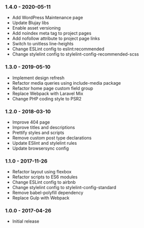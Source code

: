### 1.4.0 - 2020-05-11

- Add WordPress Maintenance page
- Update Blujay libs
- Enable asset versioning
- Add noindex meta tag to project pages
- Add nofollow attribute to project page links
- Switch to unitless line-heights
- Change ESLint config to eslint:recommended
- Change stylelint config to stylelint-config-recommended-scss

### 1.3.0 - 2019-05-10

- Implement design refresh
- Refactor media queries using include-media package
- Refactor home page custom field group
- Replace Webpack with Laravel Mix
- Change PHP coding style to PSR2

### 1.2.0 - 2018-03-10

- Improve 404 page
- Improve titles and descriptions
- Prettify styles and scripts
- Remove custom post type declarations
- Update ESlint and stylelint rules
- Update browsersync config

### 1.1.0 - 2017-11-26

- Refactor layout using flexbox
- Refactor scripts to ES6 modules
- Change ESLint config to airbnb
- Change stylelint config to stylelint-config-standard
- Remove babel-polyfill dependency
- Replace Gulp with Webpack

### 1.0.0 - 2017-04-26

- Initial release
